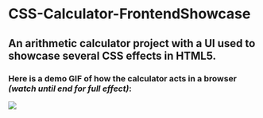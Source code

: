 # CSS-Calculator-FrontendShowcase
## An arithmetic calculator project with a UI used to showcase several CSS effects in HTML5.

### Here is a demo GIF of how the calculator acts in a browser *(watch until end for full effect)*:

![](images/CSSCalculatorVideo.gif)
